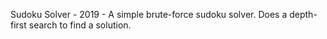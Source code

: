 Sudoku Solver - 2019 - A simple brute-force sudoku solver. Does a depth-first search to find a solution.
